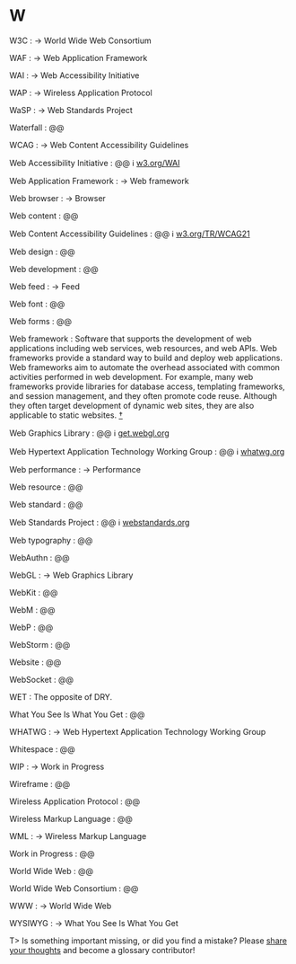# W

W3C
: → World Wide Web Consortium

WAF
: → Web Application Framework

WAI
: → Web Accessibility Initiative

WAP
: → Wireless Application Protocol

WaSP
: → Web Standards Project

Waterfall
: @@

WCAG
: → Web Content Accessibility Guidelines

Web Accessibility Initiative
: @@ ℹ︎&nbsp;[w3.org/WAI](https://www.w3.org/WAI/)

Web Application Framework
: → Web framework

Web browser
: → Browser

Web content
: @@

Web Content Accessibility Guidelines
: @@ ℹ︎&nbsp;[w3.org/TR/WCAG21](https://www.w3.org/TR/WCAG21/)

Web design
: @@

Web development
: @@

Web feed
: → Feed

Web font
: @@

Web forms
: @@

Web framework
: Software that supports the development of web applications including web services, web resources, and web APIs. Web frameworks provide a standard way to build and deploy web applications. Web frameworks aim to automate the overhead associated with common activities performed in web development. For example, many web frameworks provide libraries for database access, templating frameworks, and session management, and they often promote code reuse. Although they often target development of dynamic web sites, they are also applicable to static websites.&nbsp;[†](#w-web-framework)

Web Graphics Library
: @@ ℹ︎&nbsp;[get.webgl.org](https://get.webgl.org/)

Web Hypertext Application Technology Working Group
: @@ ℹ︎&nbsp;[whatwg.org](https://whatwg.org/)

Web performance
: → Performance

Web resource
: @@

Web standard
: @@

Web Standards Project
: @@ ℹ︎&nbsp;[webstandards.org](https://www.webstandards.org/)

Web typography
: @@

WebAuthn
: @@

WebGL
: → Web Graphics Library

WebKit
: @@

WebM
: @@

WebP
: @@

WebStorm
: @@

Website
: @@

WebSocket
: @@

WET
: The opposite of DRY.

What You See Is What You Get
: @@

WHATWG
: → Web Hypertext Application Technology Working Group

Whitespace
: @@

WIP
: → Work in Progress

Wireframe
: @@

Wireless Application Protocol
: @@

Wireless Markup Language
: @@

WML
: → Wireless Markup Language

Work in Progress
: @@

World Wide Web
: @@

World Wide Web Consortium
: @@

WWW
: → World Wide Web

WYSIWYG
: → What You See Is What You Get

T> Is something important missing, or did you find a mistake? Please [share your thoughts](https://github.com/j9t/web-development-glossary/blob/master/manuscript/w.md) and become a glossary&nbsp;contributor!